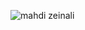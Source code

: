 <meta name="author" content="Mahdi Zeinali">
<meta name="account" content="mahdizynali">
<meta name="description" content="mahdi Zeinali github account">
<meta name="copyright" content="mahdi zeinali 2023">
<meta name="keywords" content="mahdi zeinali, mahdizynali, mrl-hsl, mrl, hsl, zeinali, mahdi zynali">

<p><img align="center" src="https://github-readme-stats.vercel.app/api/top-langs?username=mahdizynali&show_icons=true&locale=en&layout=compact" alt="mahdi zeinali" /></p>

<meta name="google-site-verification" content="JgP3NFELiJ0H6l03LarmjTSK1oBKI1-skyFmVDjdrCI" />
